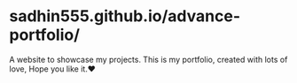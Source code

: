 # sadhin555.github.io/advance-portfolio/
A website to showcase my projects. This is my portfolio, created with lots of love, Hope you like it.❤️
